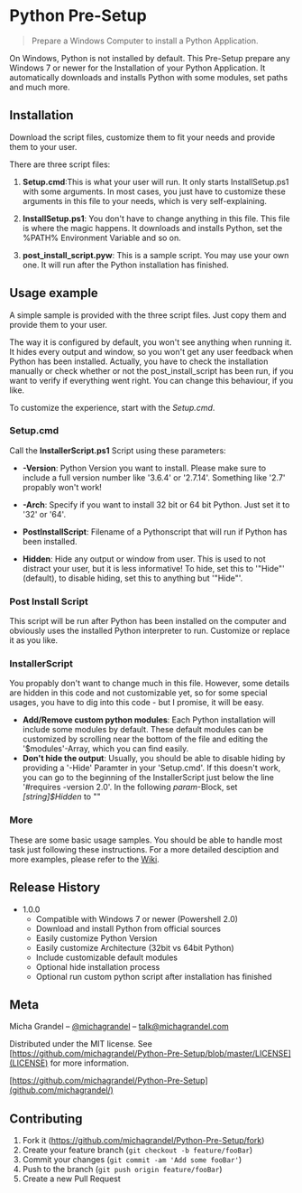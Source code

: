 # Python Pre-Setup
> Prepare a Windows Computer to install a Python Application.

On Windows, Python is not installed by default. This Pre-Setup prepare any Windows 7 or newer for the Installation of your Python Application. It automatically downloads and installs Python with some modules, set paths and much more.

<!--![](header.png)-->

## Installation

Download the script files, customize them to fit your needs and provide them to your user.

There are three script files:

1. **Setup.cmd**:This is what your user will run. It only starts InstallSetup.ps1 with some arguments. In most cases, you just have to customize these arguments in this file to your needs, which is very self-explaining.

2. **InstallSetup.ps1**: You don't have to change anything in this file. This file is where the magic happens. It downloads and installs Python, set the %PATH% Environment Variable and so on.

3. **post_install_script.pyw**: This is a sample script. You may use your own one. It will run after the Python installation has finished.

## Usage example

A simple sample is provided with the three script files. Just copy them and provide them to your user.

The way it is configured by default, you won't see anything when running it. It hides every output and window, so you won't get any user feedback when Python has been installed. Actually, you have to check the installation manually or check whether or not the post_install_script has been run, if you want to verify if everything went right. You can change this behaviour, if you like.

To customize the experience, start with the *Setup.cmd*.

### Setup.cmd

Call the **InstallerScript.ps1** Script using these parameters:

* **-Version**: Python Version you want to install. Please make sure to include a full version number like '3.6.4' or '2.7.14'. Something like '2.7' propably won't work!

* **-Arch**: Specify if you want to install 32 bit or 64 bit Python. Just set it to '32' or '64'.

* **PostInstallScript**: Filename of a Pythonscript that will run if Python has been installed.

* **Hidden**: Hide any output or window from user. This is used to not distract your user, but it is less informative! To hide, set this to '"Hide"' (default), to disable hiding, set this to anything but '"Hide"'.

### Post Install Script

This script will be run after Python has been installed on the computer and obviously uses the installed Python interpreter to run. Customize or replace it as you like.

### InstallerScript

You propably don't want to change much in this file. However, some details are hidden in this code and not customizable yet, so for some special usages, you have to dig into this code - but I promise, it will be easy.

* **Add/Remove custom python modules**: Each Python installation will include some modules by default. These default modules can be customized by scrolling near the bottom of the file and editing the '$modules'-Array, which you can find easily.
* **Don't hide the output**: Usually, you should be able to disable hiding by providing a '-Hide' Paramter in your 'Setup.cmd'. If this doesn't work, you can go to the beginning of the InstallerScript just below the line '#requires -version 2.0'. In the following *param*-Block, set *[string]$Hidden* to ""

### More

These are some basic usage samples. You should be able to handle most task just following these instructions. For a more detailed desciption and more examples, please refer to the [Wiki][wiki].

## Release History

- 1.0.0
	- Compatible with Windows 7 or newer (Powershell 2.0)
	- Download and install Python from official sources
	- Easily customize Python Version
	- Easily customize Architecture (32bit vs 64bit Python)
	- Include customizable default modules
	- Optional hide installation process
	- Optional run custom python script after installation has finished

## Meta

Micha Grandel – [@michagrandel](https://twitter.com/michagrandel) – talk@michagrandel.com

Distributed under the MIT license. See [https://github.com/michagrandel/Python-Pre-Setup/blob/master/LICENSE](LICENSE) for more information.

[https://github.com/michagrandel/Python-Pre-Setup](github.com/michagrandel/)

## Contributing

1. Fork it (<https://github.com/michagrandel/Python-Pre-Setup/fork>)
2. Create your feature branch (`git checkout -b feature/fooBar`)
3. Commit your changes (`git commit -am 'Add some fooBar'`)
4. Push to the branch (`git push origin feature/fooBar`)
5. Create a new Pull Request

<!-- Markdown link & img dfn's -->
[wiki]: https://github.com/michagrandel/Python-Pre-Setup/wiki
